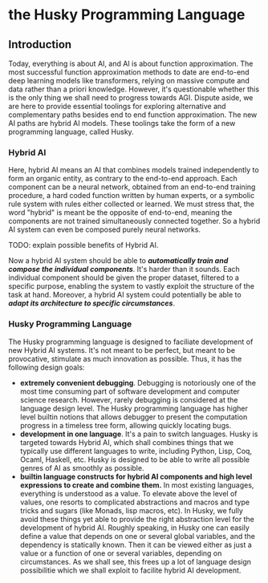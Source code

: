 # the Husky Programming Language

## Introduction

Today, everything is about AI, and AI is about function approximation. The most successful function approximation methods to date are end-to-end deep learning models like transformers, relying on massive compute and data rather than a priori knowledge. However, it's questionable whether this is the only thing we shall need to progress towards AGI. Dispute aside, we are here to provide essential toolings for exploring alternative and complementary paths besides end to end function approximation. The new AI paths are hybrid AI models. These toolings take the form of a new programming language, called Husky.

### Hybrid AI

Here, hybrid AI means an AI that combines models trained independently to form an organic entity, as contrary to the end-to-end approach. Each component can be a neural network, obtained from an end-to-end training procedure, a hard coded function written by human experts, or a symbolic rule system with rules either collected or learned. We must stress that, the word "hybrid" is meant be the opposite of end-to-end, meaning the components are not trained simultaneously connected together. So a hybrid AI system can even be composed purely neural networks.

TODO: explain possible benefits of Hybrid AI.

Now a hybrid AI system should be able to ***automatically train and compose the individual components***. It's harder than it sounds. Each individual component should be given the proper dataset, filtered to a specific purpose, enabling the system to vastly exploit the structure of the task at hand. Moreover, a hybrid AI system could potentially be able to ***adapt its architecture to specific circumstances***.

### Husky Programming Language

The Husky programming language is designed to faciliate development of new Hybrid AI systems. It's not meant to be perfect, but meant to be provocative, stimulate as much innovation as possible. Thus, it has the following design goals:

- **extremely convenient debugging**. Debugging is notoriously one of the most time consuming part of software development and computer science research. However, rarely debugging is considered at the language design level. The Husky programming language has higher level builtin notions that allows debugger to present the computation progress in a timeless tree form, allowing quickly locating bugs.
- **development in one language**. It's a pain to switch languages. Husky is targeted towards Hybrid AI, which shall combines things that we typically use different languages to write, including Python, Lisp, Coq, Ocaml, Haskell, etc. Husky is designed to be able to write all possible genres of AI as smoothly as possible.
- **builtin language constructs for hybrid AI components and high level expressions to create and combine them.** In most existing languages, everything is understood as a value. To elevate above the level of values, one resorts to complicated abstractions and macros and type tricks and sugars (like Monads, lisp macros, etc). In Husky, we fully avoid these things yet able to provide the right abstraction level for the development of hybrid AI. Roughly speaking, in Husky one can easily define a value that depends on one or several global variables, and the dependency is statically known. Then it can be viewed either as just a value or a function of one or several variables, depending on circumstances. As we shall see, this frees up a lot of language design possibilitie which we shall exploit to facilite hybrid AI development. 
